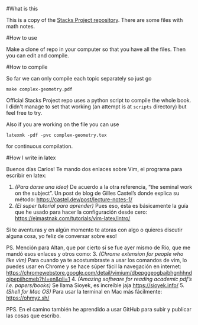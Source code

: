 #What is this

This is a copy of the [Stacks Project repository](https://github.com/stacks/stacks-project).
There are some files with math notes.

#How to use

Make a clone of repo in your computer so that you have all the files. Then you can edit and compile.

#How to compile

So far we can only compile each topic separately so just go

``make complex-geometry.pdf``

Official Stacks Project repo uses a python script to compile the whole book. I didn't manage to set that working (an attempt is at ``scripts`` directory) but feel free to try.

Also if you are working on the file you can use 

``latexmk -pdf -pvc complex-geometry.tex``

for continuous compilation.

#How I write in latex

Buenos días Carlos! Te mando dos enlaces sobre Vim, el programa para escribir en latex:

1. *(Para darse una idea)* De acuerdo a la otra referencia, “the seminal work on the subject”. Un post de blog de Gilles Castel’s donde explica su método: https://castel.dev/post/lecture-notes-1/
2. ⁠*(El super tutorial para aprender)* Pues eso, ésta es básicamente la guía que he usado para hacer la configuración desde cero: https://ejmastnak.com/tutorials/vim-latex/intro/

Si te aventuras y en algún momento te atoras con algo o quieres discutir alguna cosa, yo feliz de conversar sobre eso!

PS. Mención para Altan, que por cierto sí se fue ayer mismo de Rio, que me mandó esos enlaces y otros como:
3. *(Chrome extension for people who like vim)* Para cuando ya te acostumbraste a usar los comandos de vim, lo puedes usar en Chrome y se hace súper fácil la navegación en internet: https://chromewebstore.google.com/detail/vimium/dbepggeogbaibhgnhhndojpepiihcmeb?hl=en&pli=1
4. *(Amazing software for reading academic pdf’s i.e. papers/books)* Se llama Sioyek, es increíble jaja https://sioyek.info/
5. ⁠*(Shell for Mac OS)* Para usar la terminal en Mac más fácilmente: https://ohmyz.sh/

PPS. En el camino también he aprendido a usar GitHub para subir y publicar las cosas que escribo.
